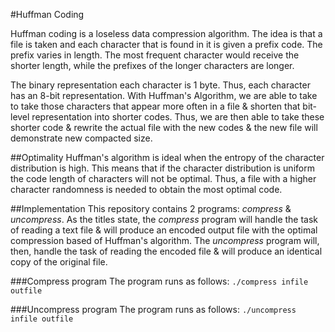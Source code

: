 #Huffman Coding

Huffman coding is a loseless data compression algorithm. The idea is that a file is taken and each character that is found in it is given a prefix code. The prefix varies in length. The most frequent character would receive the shorter length, while the prefixes of the longer characters are longer.

The binary representation each character is 1 byte. Thus, each character has an 8-bit representation. With Huffman's Algorithm, we are able to take to take those characters that appear more often in a file & shorten that bit-level representation into shorter codes. Thus, we are then able to take these shorter code & rewrite the actual file with the new codes & the new file will demonstrate new compacted size.

##Optimality
Huffman's algorithm is ideal when the entropy of the character distribution is high. This means that if the character distribution is uniform the code length of characters will not be optimal. Thus, a file with a higher character randomness is needed to obtain the most optimal code. 

##Implementation
This repository contains 2 programs: *compress* & *uncompress*. As the titles state, the *compress* program will handle the task of reading a text file & will produce an encoded output file with the optimal compression based of Huffman's algorithm. The *uncompress* program will, then, handle the task of reading the encoded file & will produce an identical copy of the original file.

###Compress program
The program runs as follows: `./compress infile outfile`

###Uncompress program
The program runs as follows: `./uncompress infile outfile`
